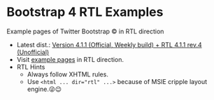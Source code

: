# Bootstrap 4 RTL Examples
Example pages of Twitter Bootstrap &copy; in RTL direction
- Latest dist.: [Version 4.1.1 (Official, Weekly build) + RTL 4.1.1 rev.4 (Unofficial)](https://perseusthegreat.github.io/bs4rtl-examples/archive/bootstrap-4.1.1-plus-rtl-rev.4-dist.zip)
- Visit [example pages](https://perseusthegreat.github.io/bs4rtl-examples/) in RTL direction.
- RTL Hints
  - Always follow XHTML rules.
  - Use `<html ... dir="rtl" ...>` because of MSIE cripple layout engine.😜😉
